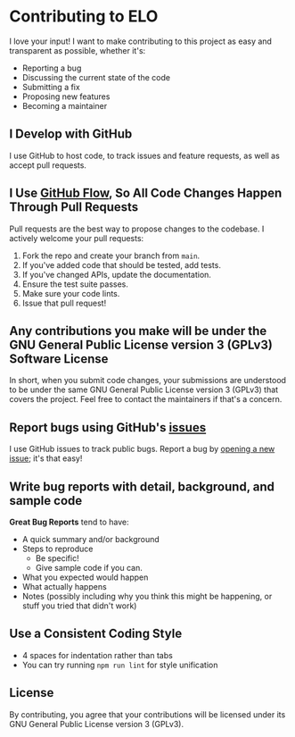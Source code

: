 # Contributing to ELO

I love your input! I want to make contributing to this project as easy and transparent as possible, whether it's:

- Reporting a bug
- Discussing the current state of the code
- Submitting a fix
- Proposing new features
- Becoming a maintainer

## I Develop with GitHub
I use GitHub to host code, to track issues and feature requests, as well as accept pull requests.

## I Use [GitHub Flow](https://docs.github.com/en/get-started/using-github/github-flow), So All Code Changes Happen Through Pull Requests
Pull requests are the best way to propose changes to the codebase. I actively welcome your pull requests:

1. Fork the repo and create your branch from `main`.
2. If you've added code that should be tested, add tests.
3. If you've changed APIs, update the documentation.
4. Ensure the test suite passes.
5. Make sure your code lints.
6. Issue that pull request!

## Any contributions you make will be under the GNU General Public License version 3 (GPLv3) Software License
In short, when you submit code changes, your submissions are understood to be under the same GNU General Public License version 3 (GPLv3) that covers the project. Feel free to contact the maintainers if that's a concern.

## Report bugs using GitHub's [issues](https://github.com/Kubik-Modder/EntityLOD-Optimizer-fabric/issues)
I use GitHub issues to track public bugs. Report a bug by [opening a new issue](https://github.com/Kubik-Modder/EntityLOD-Optimizer-fabric/issues); it's that easy!

## Write bug reports with detail, background, and sample code

**Great Bug Reports** tend to have:

- A quick summary and/or background
- Steps to reproduce
    - Be specific!
    - Give sample code if you can.
- What you expected would happen
- What actually happens
- Notes (possibly including why you think this might be happening, or stuff you tried that didn't work)

## Use a Consistent Coding Style

* 4 spaces for indentation rather than tabs
* You can try running `npm run lint` for style unification

## License
By contributing, you agree that your contributions will be licensed under its GNU General Public License version 3 (GPLv3).

